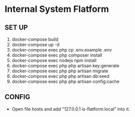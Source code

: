 # Internal System Flatform
## SET UP
1. docker-compose build
2. docker-compose up -d
3. docker-compose exec php cp .env.example .env
4. docker-compose exec php composer install
5. docker-compose exec nodejs npm install
6. docker-compose exec php php artisan key:generate
7. docker-compose exec php php artisan migrate
8. docker-compose exec php php artisan db:seed
9. docker-compose exec php php artisan config:cache

## CONFIG
- Open file hosts and add "127.0.0.1 is-flatform.local" into it.
